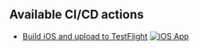 ## Available CI/CD actions

- [Build iOS and upload to TestFlight](https://github.com/quocs/pegas-ci/actions/workflows/ios-app.yml) [![iOS App](https://github.com/quocs/pegas-ci/actions/workflows/ios-app.yml/badge.svg)](https://github.com/quocs/pegas-ci/actions/workflows/ios-app.yml)
